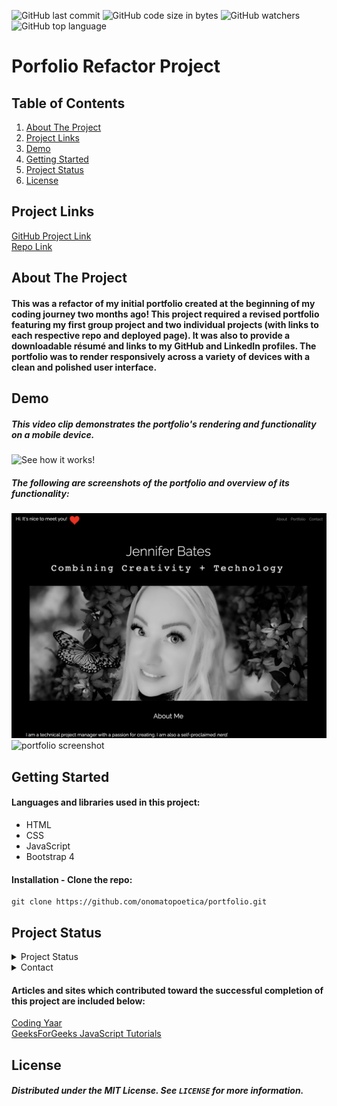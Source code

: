 ![GitHub last commit](https://img.shields.io/github/last-commit/onomatopoetica/portfolio)  ![GitHub code size in bytes](https://img.shields.io/github/languages/code-size/onomatopoetica/portfolio)  ![GitHub watchers](https://img.shields.io/github/watchers/onomatopoetica/portfolio?label=Watch&style=social)  ![GitHub top language](https://img.shields.io/github/languages/top/onomatopoetica/portfolio)

# Porfolio Refactor Project <br>

## Table of Contents
1. [About The Project](#About-The-Project)
1. [Project Links](#Project-Links)
1. [Demo](#Demo)
1. [Getting Started](#Getting-Started)
1. [Project Status](#Project-Status)
1. [License](#License)

## Project Links
[GitHub Project Link](https://onomatopoetica.github.io/portfolio/)<br>
[Repo Link](https://github.com/onomatopoetica/portfolio)

## About The Project

#### This was a refactor of my initial portfolio created at the beginning of my coding journey two months ago! This project required a revised portfolio featuring my first group project and two individual projects (with links to each respective repo and deployed page). It was also to provide a downloadable résumé and links to my GitHub and LinkedIn profiles. The portfolio was to render responsively across a variety of devices with a clean and polished user interface. 

## Demo

##### This video clip demonstrates the portfolio's rendering and functionality on a mobile device. <br>

![See how it works!](Assets/Images/portfolio.gif)  

##### The following are screenshots of the portfolio and overview of its functionality: <br>

<img src="Assets/Images/aboutMe.png" alt="portfolio screenshot" width="900" height="auto"> <br>
<img src="Assets/Images/freelanceWork.png" alt="portfolio screenshot" width="900" height="auto"> <br>

## Getting Started

#### Languages and libraries used in this project:
* HTML
* CSS
* JavaScript
* Bootstrap 4

#### Installation - Clone the repo: <br>
   ``` 
   git clone https://github.com/onomatopoetica/portfolio.git
   ```

## Project Status
<details>
    <summary>Project Status</summary>
    Active
</details>
<details>
    <summary>Contact</summary>
    jendotb@gmail.com
</details>

#### Articles and sites which contributed toward the successful completion of this project are included below:

[Coding Yaar](https://codingyaar.com/) <br>
[GeeksForGeeks JavaScript Tutorials](https://www.geeksforgeeks.org/loops-in-javascript/?ref=lbp) <br>

## License
##### Distributed under the MIT License. See `LICENSE` for more information.
